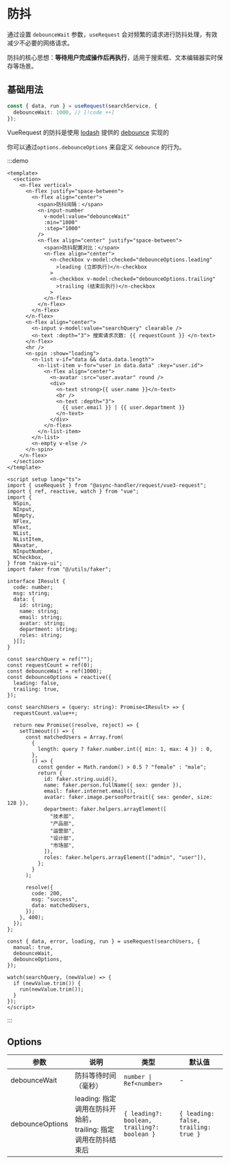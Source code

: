 # 防抖

通过设置 `debounceWait` 参数，`useRequest` 会对频繁的请求进行防抖处理，有效减少不必要的网络请求。

防抖的核心思想：**等待用户完成操作后再执行**，适用于搜索框、文本编辑器实时保存 ​ 等场景。

## 基础用法

```ts
const { data, run } = useRequest(searchService, {
  debounceWait: 1000, // [!code ++]
});
```

VueRequest 的防抖是使用 [lodash](https://lodash.com/) 提供的 [debounce](https://lodash.com/docs/4.17.15#debounce) 实现的

你可以通过`options.debounceOptions` 来自定义 `debounce` 的行为。

:::demo

```vue
<template>
  <section>
    <n-flex vertical>
      <n-flex justify="space-between">
        <n-flex align="center">
          <span>防抖间隔：</span>
          <n-input-number
            v-model:value="debounceWait"
            :min="1000"
            :step="1000"
          />
          <n-flex align="center" justify="space-between">
            <span>防抖配置对比：</span>
            <n-flex align="center">
              <n-checkbox v-model:checked="debounceOptions.leading"
                >leading (立即执行)</n-checkbox
              >
              <n-checkbox v-model:checked="debounceOptions.trailing"
                >trailing (结束后执行)</n-checkbox
              >
            </n-flex>
          </n-flex>
        </n-flex>
      </n-flex>
      <n-flex align="center">
        <n-input v-model:value="searchQuery" clearable />
        <n-text :depth="3"> 搜索请求次数: {{ requestCount }} </n-text>
      </n-flex>
      <hr />
      <n-spin :show="loading">
        <n-list v-if="data && data.data.length">
          <n-list-item v-for="user in data.data" :key="user.id">
            <n-flex align="center">
              <n-avatar :src="user.avatar" round />
              <div>
                <n-text strong>{{ user.name }}</n-text>
                <br />
                <n-text :depth="3">
                  {{ user.email }} | {{ user.department }}
                </n-text>
              </div>
            </n-flex>
          </n-list-item>
        </n-list>
        <n-empty v-else />
      </n-spin>
    </n-flex>
  </section>
</template>

<script setup lang="ts">
import { useRequest } from "@async-handler/request/vue3-request";
import { ref, reactive, watch } from "vue";
import {
  NSpin,
  NInput,
  NEmpty,
  NFlex,
  NText,
  NList,
  NListItem,
  NAvatar,
  NInputNumber,
  NCheckbox,
} from "naive-ui";
import faker from "@/utils/faker";

interface IResult {
  code: number;
  msg: string;
  data: {
    id: string;
    name: string;
    email: string;
    avatar: string;
    department: string;
    roles: string;
  }[];
}

const searchQuery = ref("");
const requestCount = ref(0);
const debounceWait = ref(1000);
const debounceOptions = reactive({
  leading: false,
  trailing: true,
});

const searchUsers = (query: string): Promise<IResult> => {
  requestCount.value++;

  return new Promise((resolve, reject) => {
    setTimeout(() => {
      const matchedUsers = Array.from(
        {
          length: query ? faker.number.int({ min: 1, max: 4 }) : 0,
        },
        () => {
          const gender = Math.random() > 0.5 ? "female" : "male";
          return {
            id: faker.string.uuid(),
            name: faker.person.fullName({ sex: gender }),
            email: faker.internet.email(),
            avatar: faker.image.personPortrait({ sex: gender, size: 128 }),
            department: faker.helpers.arrayElement([
              "技术部",
              "产品部",
              "运营部",
              "设计部",
              "市场部",
            ]),
            roles: faker.helpers.arrayElement(["admin", "user"]),
          };
        }
      );

      resolve({
        code: 200,
        msg: "success",
        data: matchedUsers,
      });
    }, 400);
  });
};

const { data, error, loading, run } = useRequest(searchUsers, {
  manual: true,
  debounceWait,
  debounceOptions,
});

watch(searchQuery, (newValue) => {
  if (newValue.trim()) {
    run(newValue.trim());
  }
});
</script>
```

:::

## Options

| 参数            | 说明                                                          | 类型                                        | 默认值                               |
| --------------- | ------------------------------------------------------------- | ------------------------------------------- | ------------------------------------ |
| debounceWait    | 防抖等待时间（毫秒）                                          | `number \| Ref<number>`                     | -                                    |
| debounceOptions | leading: 指定调用在防抖开始前，trailing: 指定调用在防抖结束后 | `{ leading?: boolean, trailing?: boolean }` | `{ leading: false, trailing: true }` |
